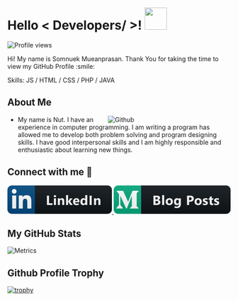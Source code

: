 <h1> Hello < Developers/ >! 
<img src = "https://raw.githubusercontent.com/rahulbanerjee26/githubProfileReadmeGenerator/main/gifs/wave.gif" width = 50px height='50px'> 
</h1>

![Profile views](https://gpvc.arturio.dev/SomnuekM)

<div size='20px'> Hi! My name is Somnuek Mueanprasan. Thank You for taking the time to view my GitHub Profile :smile: 
</div>

Skills: JS / HTML / CSS / PHP / JAVA
<h2> About Me  </h2>

<img width="55%" align="right" alt="Github" src="https://raw.githubusercontent.com/rahulbanerjee26/githubProfileReadmeGenerator/47a1a7b035154ce002fffc42e803b6ca8acbc4f3/gifs/git-header.svg" />


- My name is Nut. I have an experience in computer programming. I am writing a program has allowed me to develop both problem solving and program designing skills. I have good interpersonal skills and I am highly responsible and enthusiastic about learning new things.
  
<h2> Connect with me 🤝 </h2>
<a href="https://www.linkedin.com/in/somnuek-mueanprasan-70935619a/">
    <img src="https://raw.githubusercontent.com/MikeCodesDotNET/ColoredBadges/master/svg/social/linkedin.svg" alt="example badge" style="vertical-align:top margin:6px 4px">
</a>  
 <a href="https://somnuekmueanprasan.medium.com/">
    <img src="https://raw.githubusercontent.com/MikeCodesDotNET/ColoredBadges/master/svg/blogs/medium.svg" alt="example badge" style="vertical-align:top margin:6px 4px">
 </a>  

<h2> My GitHub Stats   </h2>
  
![Metrics](https://metrics.lecoq.io/SomnuekM?template=terminal&base.header=0&base.activity=0&base.repositories=0&base.metadata=0&languages=1&languages.limit=8&languages.colors=github&languages.threshold=0%25&config.timezone=America%2FToronto)
<h2> Github Profile Trophy  </h2>

[![trophy](https://github-profile-trophy.vercel.app/?username=SomnuekM)](https://github.com/ryo-ma/github-profile-trophy)


